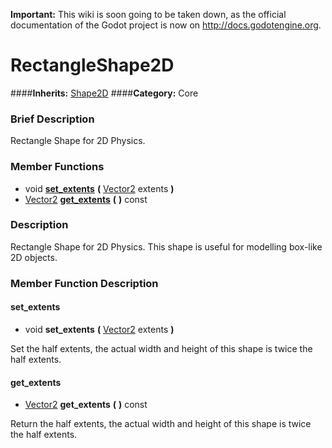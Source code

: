 **Important:** This wiki is soon going to be taken down, as the official documentation of the Godot project is now on http://docs.godotengine.org.

#  RectangleShape2D  
####**Inherits:** [Shape2D](class_shape2d)
####**Category:** Core

###  Brief Description  
Rectangle Shape for 2D Physics.

###  Member Functions 
  * void  **[set&#95;extents](#set_extents)**  **(** [Vector2](class_vector2) extents  **)**
  * [Vector2](class_vector2)  **[get&#95;extents](#get_extents)**  **(** **)** const

###  Description  
Rectangle Shape for 2D Physics. This shape is useful for modelling box-like 2D objects.

###  Member Function Description  

#### <a name="set_extents">set_extents</a>
  * void  **set&#95;extents**  **(** [Vector2](class_vector2) extents  **)**

Set the half extents, the actual width and height of this shape is twice the half extents.

#### <a name="get_extents">get_extents</a>
  * [Vector2](class_vector2)  **get&#95;extents**  **(** **)** const

Return the half extents, the actual width and height of this shape is twice the half extents.
